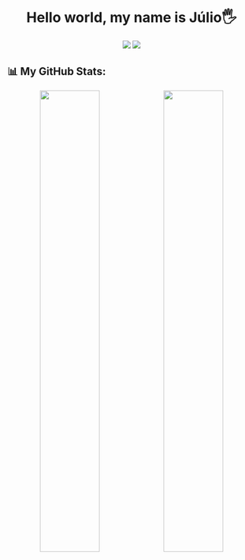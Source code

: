 <h1 align="center"> Hello world, my name is Júlio🖐️</h1>

<div align="center">
  <a href="https://www.linkedin.com/in/juliocesa/?trk=people-guest_people_search-card" target="_blank"><img src="https://img.shields.io/badge/-LinkedIn-%230077B5?style=for-the-badge&logo=linkedin&logoColor=white" target="_blank"></a>
  <a href = "mailto:juliocfds20@gmail.com"><img src="https://img.shields.io/badge/Gmail-D14836?style=for-the-badge&logo=gmail&logoColor=white" target="_blank"></a>
</div>


## 📊 My GitHub Stats:

<div align="center">
  <img width=49% src="http://github-profile-summary-cards.vercel.app/api/cards/repos-per-language?username=jwlioCesar&theme=city_lights&exclude=HTML">
  <img width=49% src="http://github-profile-summary-cards.vercel.app/api/cards/stats?username=jwlioCesar&theme=city_lights">
  <!-- <img width=98% src="https://streak-stats-dusky-theta.com?user=jwlioCesar&theme=algolia&hide_border=true"> -->
</div>
 
